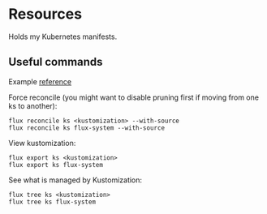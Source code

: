 # Resources

Holds my Kubernetes manifests.

## Useful commands

Example [reference](https://fluxcd.io/flux/faq/#how-can-i-safely-move-resources-from-one-dir-to-another)

Force reconcile (you might want to disable pruning first if moving from one ks to another):

```
flux reconcile ks <kustomization> --with-source
flux reconcile ks flux-system --with-source
```

View kustomization:

```
flux export ks <kustomization>
flux export ks flux-system
```

See what is managed by Kustomization:
```
flux tree ks <kustomization>
flux tree ks flux-system
```

